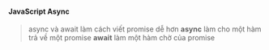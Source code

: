 #### JavaScript Async

> async và await làm cách viết promise dễ hơn
**async** làm cho một hàm trả về một promise
**await** làm một hàm chờ của promise